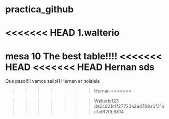 # practica_github
<<<<<<< HEAD
1.walterio
=======

mesa 10
The best table!!!!
<<<<<<< HEAD
<<<<<<< HEAD
Hernan sds
=======

Que paso!!!! 
vamos salio!1
Hernan er
holalala

>>>>>>> Hernan
=======


>>>>>>> Walterio123
>>>>>>> de2c921c1f27723a2ed789a0f31acfa9f20b8814

